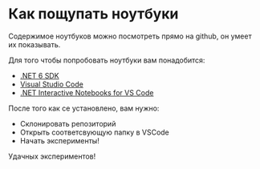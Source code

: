 # Как пощупать ноутбуки

Содержимое ноутбуков можно посмотреть прямо на github, он умеет их показывать.

Для того чтобы попробовать ноутбуки вам понадобится:

- [.NET 6 SDK](https://dotnet.microsoft.com/en-us/download/dotnet/6.0)
- [Visual Studio Code](https://code.visualstudio.com/)
- [.NET Interactive Notebooks for VS Code](https://marketplace.visualstudio.com/items?itemName=ms-dotnettools.dotnet-interactive-vscode)

После того как се установлено, вам нужно:

- Склонировать репозиторий
- Открыть соответсвующую папку в VSCode
- Начать эксперименты!

Удачных экспериментов!
